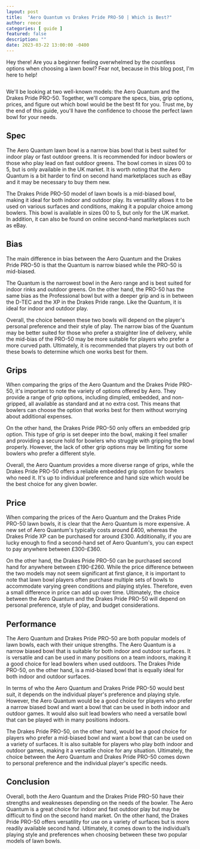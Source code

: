 ```yaml
---
layout: post
title:  "Aero Quantum vs Drakes Pride PRO-50 | Which is Best?"
author: reece
categories: [ guide ]
featured: false
description: ""
date: 2023-03-22 13:00:00 -0400
---
```

    

<!-- wp:paragraph -->
<p xmlns="http://www.w3.org/1999/xhtml">Hey there! Are you a beginner feeling overwhelmed by the countless options when choosing a lawn bowl? Fear not, because in this blog post, I'm here to help! </p>
<!-- /wp:paragraph -->

<!-- wp:image {"id":1929,"sizeSlug":"large","linkDestination":"none"} -->
<figure class="wp-block-image size-large"><img src="/img/posts/aero-quantum-vs-drakes-pride-pro-50-1024x576.jpg" alt="" class="wp-image-1929"/></figure>
<!-- /wp:image -->

<!-- wp:paragraph -->
<p>We'll be looking at two well-known models: the Aero Quantum and the Drakes Pride PRO-50. Together, we'll compare the specs, bias, grip options, prices, and figure out which bowl would be the best fit for you. Trust me, by the end of this guide, you'll have the confidence to choose the perfect lawn bowl for your needs.</p>
<!-- /wp:paragraph -->

<!-- wp:heading -->
<h2>Spec</h2>
<!-- /wp:heading -->

<!-- wp:block {"ref":2709} /-->

<!-- wp:paragraph -->
<p>The Aero Quantum lawn bowl is a narrow bias bowl that is best suited for indoor play or fast outdoor greens. It is recommended for indoor bowlers or those who play lead on fast outdoor greens. The bowl comes in sizes 00 to 5, but is only available in the UK market. It is worth noting that the Aero Quantum is a bit harder to find on second hand marketplaces such as eBay and it may be necessary to buy them new.</p>
<!-- /wp:paragraph -->

<!-- wp:block {"ref":2682} /-->

<!-- wp:paragraph -->
<p>The Drakes Pride PRO-50 model of lawn bowls is a mid-biased bowl, making it ideal for both indoor and outdoor play. Its versatility allows it to be used on various surfaces and conditions, making it a popular choice among bowlers. This bowl is available in sizes 00 to 5, but only for the UK market. In addition, it can also be found on online second-hand marketplaces such as eBay.</p>
<!-- /wp:paragraph -->

<!-- wp:heading -->
<h2>Bias</h2>
<!-- /wp:heading -->

<!-- wp:paragraph -->
<p>The main difference in bias between the Aero Quantum and the Drakes Pride PRO-50 is that the Quantum is narrow biased while the PRO-50 is mid-biased. </p>
<!-- /wp:paragraph -->

<!-- wp:block {"ref":2826} /-->

<!-- wp:paragraph -->
<p>The Quantum is the narrowest bowl in the Aero range and is best suited for indoor rinks and outdoor greens. On the other hand, the PRO-50 has the same bias as the Professional bowl but with a deeper grip and is in between the D-TEC and the XP in the Drakes Pride range. Like the Quantum, it is ideal for indoor and outdoor play.</p>
<!-- /wp:paragraph -->

<!-- wp:block {"ref":2796} /-->

<!-- wp:paragraph -->
<p>Overall, the choice between these two bowls will depend on the player's personal preference and their style of play. The narrow bias of the Quantum may be better suited for those who prefer a straighter line of delivery, while the mid-bias of the PRO-50 may be more suitable for players who prefer a more curved path. Ultimately, it is recommended that players try out both of these bowls to determine which one works best for them.</p>
<!-- /wp:paragraph -->

<!-- wp:heading -->
<h2>Grips</h2>
<!-- /wp:heading -->

<!-- wp:paragraph -->
<p>When comparing the grips of the Aero Quantum and the Drakes Pride PRO-50, it's important to note the variety of options offered by Aero. They provide a range of grip options, including dimpled, embedded, and non-gripped, all available as standard and at no extra cost. This means that bowlers can choose the option that works best for them without worrying about additional expenses.</p>
<!-- /wp:paragraph -->

<!-- wp:paragraph -->
<p>On the other hand, the Drakes Pride PRO-50 only offers an embedded grip option. This type of grip is set deeper into the bowl, making it feel smaller and providing a secure hold for bowlers who struggle with gripping the bowl properly. However, the lack of other grip options may be limiting for some bowlers who prefer a different style.</p>
<!-- /wp:paragraph -->

<!-- wp:paragraph -->
<p>Overall, the Aero Quantum provides a more diverse range of grips, while the Drakes Pride PRO-50 offers a reliable embedded grip option for bowlers who need it. It's up to individual preference and hand size which would be the best choice for any given bowler.</p>
<!-- /wp:paragraph -->

<!-- wp:heading -->
<h2>Price</h2>
<!-- /wp:heading -->

<!-- wp:paragraph -->
<p>When comparing the prices of the Aero Quantum and the Drakes Pride PRO-50 lawn bowls, it is clear that the Aero Quantum is more expensive. A new set of Aero Quantum's typically costs around £400, whereas the Drakes Pride XP can be purchased for around £300. Additionally, if you are lucky enough to find a second-hand set of Aero Quantum's, you can expect to pay anywhere between £300-£360.</p>
<!-- /wp:paragraph -->

<!-- wp:paragraph -->
<p>On the other hand, the Drakes Pride PRO-50 can be purchased second hand for anywhere between £190-£260. While the price difference between the two models may not seem significant at first glance, it is important to note that lawn bowl players often purchase multiple sets of bowls to accommodate varying green conditions and playing styles. Therefore, even a small difference in price can add up over time. Ultimately, the choice between the Aero Quantum and the Drakes Pride PRO-50 will depend on personal preference, style of play, and budget considerations.</p>
<!-- /wp:paragraph -->

<!-- wp:heading -->
<h2>Performance</h2>
<!-- /wp:heading -->

<!-- wp:paragraph -->
<p>The Aero Quantum and Drakes Pride PRO-50 are both popular models of lawn bowls, each with their unique strengths. The Aero Quantum is a narrow biased bowl that is suitable for both indoor and outdoor surfaces. It is versatile and can be used in many positions on a team indoors, making it a good choice for lead bowlers when used outdoors. The Drakes Pride PRO-50, on the other hand, is a mid-biased bowl that is equally ideal for both indoor and outdoor surfaces.</p>
<!-- /wp:paragraph -->

<!-- wp:paragraph -->
<p>In terms of who the Aero Quantum and Drakes Pride PRO-50 would best suit, it depends on the individual player's preference and playing style. However, the Aero Quantum would be a good choice for players who prefer a narrow biased bowl and want a bowl that can be used in both indoor and outdoor games. It would also suit lead bowlers who need a versatile bowl that can be played with in many positions indoors.</p>
<!-- /wp:paragraph -->

<!-- wp:paragraph -->
<p>The Drakes Pride PRO-50, on the other hand, would be a good choice for players who prefer a mid-biased bowl and want a bowl that can be used on a variety of surfaces. It is also suitable for players who play both indoor and outdoor games, making it a versatile choice for any situation. Ultimately, the choice between the Aero Quantum and Drakes Pride PRO-50 comes down to personal preference and the individual player's specific needs.</p>
<!-- /wp:paragraph -->

<!-- wp:heading -->
<h2>Conclusion</h2>
<!-- /wp:heading -->

<!-- wp:paragraph -->
<p>Overall, both the Aero Quantum and the Drakes Pride PRO-50 have their strengths and weaknesses depending on the needs of the bowler. The Aero Quantum is a great choice for indoor and fast outdoor play but may be difficult to find on the second hand market. On the other hand, the Drakes Pride PRO-50 offers versatility for use on a variety of surfaces but is more readily available second hand. Ultimately, it comes down to the individual’s playing style and preferences when choosing between these two popular models of lawn bowls.</p>
<!-- /wp:paragraph -->
    
